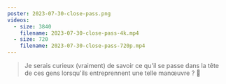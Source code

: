 ```yaml
---
poster: 2023-07-30-close-pass.png
videos:
  - size: 3840
    filename: 2023-07-30-close-pass-4k.mp4
  - size: 720
    filename: 2023-07-30-close-pass-720p.mp4
---
```

> Je serais curieux (vraiment) de savoir ce qu'il se passe dans la tête de ces gens lorsqu'ils entreprennent une telle manœuvre ? 🤔
